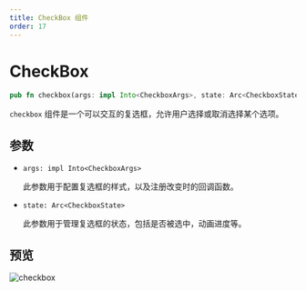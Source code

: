```yaml
---
title: CheckBox 组件
order: 17
---
```


# CheckBox

```rust
pub fn checkbox(args: impl Into<CheckboxArgs>, state: Arc<CheckboxState>)
```

`checkbox` 组件是一个可以交互的复选框，允许用户选择或取消选择某个选项。

## 参数

- `args: impl Into<CheckboxArgs>`

  此参数用于配置复选框的样式，以及注册改变时的回调函数。

- `state: Arc<CheckboxState>`

  此参数用于管理复选框的状态，包括是否被选中，动画进度等。

## 预览

![checkbox](/checkbox_example.gif)
